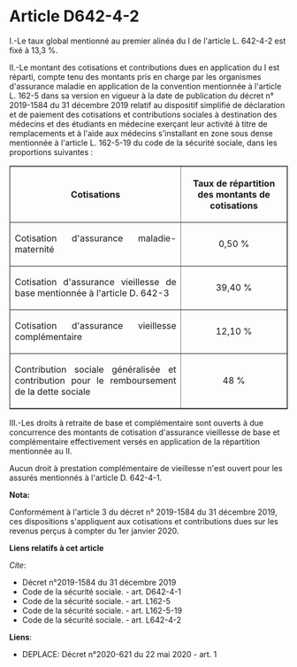 # Article D642-4-2

I.-Le taux global mentionné au premier alinéa du I de l'article L. 642-4-2 est fixé à 13,3 %. 

II.-Le montant des cotisations et contributions dues en application du I est réparti, compte tenu des montants pris en charge
par les organismes d'assurance maladie en application de la convention mentionnée à l'article L. 162-5 dans sa version en
vigueur à la date de publication du décret n° 2019-1584 du 31 décembre 2019 relatif au dispositif simplifié de déclaration et
de paiement des cotisations et contributions sociales à destination des médecins et des étudiants en médecine exerçant leur
activité à titre de remplacements et à l'aide aux médecins s'installant en zone sous dense mentionnée à l'article L. 162-5-19
du code de la sécurité sociale, dans les proportions suivantes : 

<table border="1">
  <tbody>
    <tr>
      <th>

Cotisations </th>
      <th>

Taux de répartition des montants de cotisations </th>
    </tr>
    <tr>
      <td align="justify">

Cotisation d'assurance maladie-maternité </td>
      <td align="center">

0,50 % </td>
    </tr>
    <tr>
      <td align="justify">

Cotisation d'assurance vieillesse de base mentionnée à l'article D. 642-3 </td>
      <td align="center">

39,40 % </td>
    </tr>
    <tr>
      <td align="justify">

Cotisation d'assurance vieillesse complémentaire </td>
      <td align="center">

12,10 % </td>
    </tr>
    <tr>
      <td align="justify">

Contribution sociale généralisée et contribution pour le remboursement de la dette sociale </td>
      <td align="center">

48 % </td>
    </tr>
  </tbody>
</table>

III.-Les droits à retraite de base et complémentaire sont ouverts à due concurrence des montants de cotisation d'assurance
vieillesse de base et complémentaire effectivement versés en application de la répartition mentionnée au II. 

Aucun droit à prestation complémentaire de vieillesse n'est ouvert pour les assurés mentionnés à l'article D. 642-4-1.

**Nota:**

Conformément à l'article 3 du décret n° 2019-1584 du 31 décembre 2019, ces dispositions s'appliquent aux cotisations et
contributions dues sur les revenus perçus à compter du 1er janvier 2020.

**Liens relatifs à cet article**

_Cite_:

  - Décret n°2019-1584 du 31 décembre 2019
  - Code de la sécurité sociale. - art. D642-4-1
  - Code de la sécurité sociale. - art. L162-5
  - Code de la sécurité sociale. - art. L162-5-19
  - Code de la sécurité sociale. - art. L642-4-2

**Liens**:

  - DEPLACE: Décret n°2020-621 du 22 mai 2020 - art. 1

